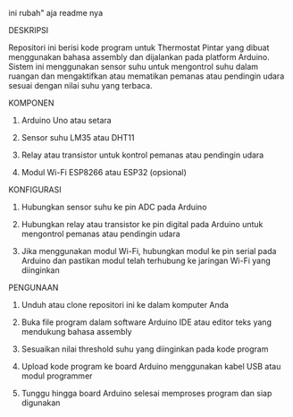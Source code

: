 ini rubah" aja readme nya

DESKRIPSI

Repositori ini berisi kode program untuk Thermostat Pintar yang dibuat menggunakan bahasa assembly dan dijalankan pada platform Arduino. Sistem ini menggunakan sensor suhu untuk mengontrol suhu dalam ruangan dan mengaktifkan atau mematikan pemanas atau pendingin udara sesuai dengan nilai suhu yang terbaca.

KOMPONEN

1. Arduino Uno atau setara

2. Sensor suhu LM35 atau DHT11

3. Relay atau transistor untuk kontrol pemanas atau pendingin udara

4. Modul Wi-Fi ESP8266 atau ESP32 (opsional)

KONFIGURASI

1. Hubungkan sensor suhu ke pin ADC pada Arduino

2. Hubungkan relay atau transistor ke pin digital pada Arduino untuk mengontrol pemanas atau pendingin udara

3. Jika menggunakan modul Wi-Fi, hubungkan modul ke pin serial pada Arduino dan pastikan modul telah terhubung ke jaringan Wi-Fi yang diinginkan

PENGUNAAN

1. Unduh atau clone repositori ini ke dalam komputer Anda

2. Buka file program dalam software Arduino IDE atau editor teks yang mendukung bahasa assembly

3. Sesuaikan nilai threshold suhu yang diinginkan pada kode program

4. Upload kode program ke board Arduino menggunakan kabel USB atau modul programmer

5. Tunggu hingga board Arduino selesai memproses program dan siap digunakan
